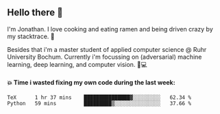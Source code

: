 ## Hello there 👋

I'm Jonathan. I love cooking and eating ramen and being driven crazy by my stacktrace. 🍜

Besides that i'm a master student of applied computer science @ Ruhr University Bochum. 
Currently i'm focussing on (adversarial) machine learning, deep learning, and computer vision. 🔬💻

#### 💥 Time i wasted fixing my own code during the last week:

<!--START_SECTION:waka-->

```text
TeX      1 hr 37 mins    ███████████████▓░░░░░░░░░   62.34 %
Python   59 mins         █████████▒░░░░░░░░░░░░░░░   37.66 %
```

<!--END_SECTION:waka-->
